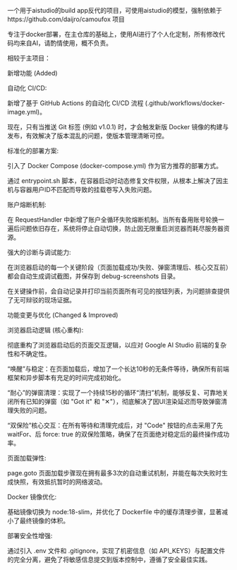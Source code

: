 一个用于aistudio的build app反代的项目，可使用aistudio的模型，强制依赖于https://github.com/daijro/camoufox 项目

专注于docker部署，在主仓库的基础上，使用AI进行了个人化定制，所有修改代码均来自AI，请酌情使用，概不负责。

相较于主项目：

新增功能 (Added)

自动化 CI/CD:

新增了基于 GitHub Actions 的自动化 CI/CD 流程 (.github/workflows/docker-image.yml)。

现在，只有当推送 Git 标签 (例如 v1.0.1) 时，才会触发新版 Docker 镜像的构建与发布，有效解决了版本混乱的问题，使版本管理清晰可控。

标准化的部署方案:

引入了 Docker Compose (docker-compose.yml) 作为官方推荐的部署方式。

通过 entrypoint.sh 脚本，在容器启动时动态修复文件权限，从根本上解决了因主机与容器用户ID不匹配而导致的挂载卷写入失败问题。

账户熔断机制:

在 RequestHandler 中新增了账户全循环失败熔断机制。当所有备用账号轮换一遍后问题依旧存在，系统将停止自动切换，防止因无限重启浏览器而耗尽服务器资源。

强大的诊断与调试能力:

在浏览器启动的每一个关键阶段（页面加载成功/失败、弹窗清理后、核心交互前）都会自动生成调试截图，并保存到 debug-screenshots 目录。

在关键操作前，会自动记录并打印当前页面所有可见的按钮列表，为问题排查提供了无可辩驳的现场证据。

功能变更与优化 (Changed & Improved)

浏览器启动逻辑 (核心重构):

彻底重构了浏览器启动后的页面交互逻辑，以应对 Google AI Studio 前端的复杂性和不确定性。

“唤醒”与稳定：在页面加载后，增加了一个长达10秒的无条件等待，确保所有前端框架和异步脚本有充足的时间完成初始化。

“耐心”的弹窗清理：实现了一个持续15秒的循环“清扫”机制，能够反复、可靠地关闭所有已知的弹窗（如 "Got it" 和 "✕"），彻底解决了因UI渲染延迟而导致弹窗清理失败的问题。

“双保险”核心交互：在所有等待和清理完成后，对 "Code" 按钮的点击采用了先 waitFor、后 force: true 的双保险策略，确保了在页面绝对稳定后的最终操作成功率。

页面加载弹性:

page.goto 页面加载步骤现在拥有最多3次的自动重试机制，并能在每次失败时生成快照，有效抵抗暂时的网络波动。

Docker 镜像优化:

基础镜像切换为 node:18-slim，并优化了 Dockerfile 中的缓存清理步骤，显著减小了最终镜像的体积。

部署安全性增强:

通过引入 .env 文件和 .gitignore，实现了机密信息（如 API_KEYS）与配置文件的完全分离，避免了将敏感信息提交到版本控制中，遵循了安全最佳实践。
